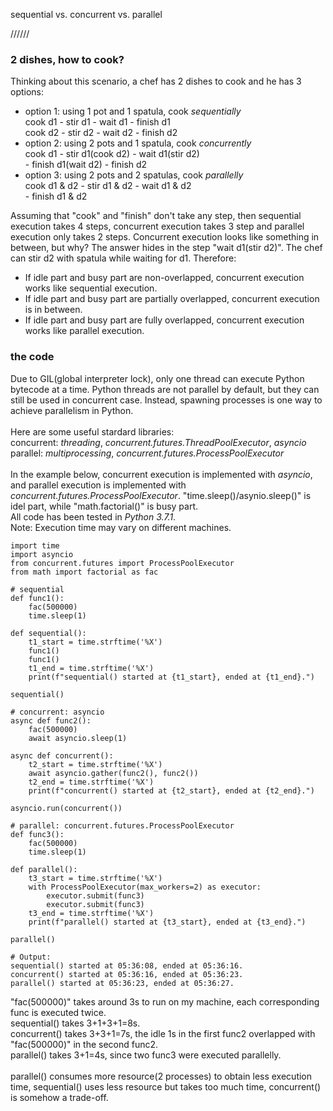 
sequential vs. concurrent vs. parallel


//////


### 2 dishes, how to cook?

Thinking about this scenario, a chef has 2 dishes to cook and he has 3 options:

- option 1: using 1 pot and 1 spatula, cook *sequentially*<br>
			cook d1 - stir d1 - wait d1 - finish d1<br>
			cook d2 - stir d2 - wait d2 - finish d2<br>
- option 2: using 2 pots and 1 spatula, cook *concurrently*<br>
			cook d1 - stir d1(cook d2) - wait d1(stir d2)<br>
			- finish d1(wait d2) - finish d2<br>
- option 3: using 2 pots and 2 spatulas, cook *parallelly*<br>
			cook d1 & d2 - stir d1 & d2 - wait d1 & d2<br>
			 - finish d1 & d2<br>

Assuming that "cook" and "finish" don't take any step, then sequential execution takes 4 steps, concurrent execution takes 3 step and parallel execution only takes 2 steps. Concurrent execution looks like something in between, but why? The answer hides in the step "wait d1(stir d2)". The chef can stir d2 with spatula while waiting for d1. Therefore: 

- If idle part and busy part are non-overlapped, concurrent execution works like sequential execution.
- If idle part and busy part are partially overlapped, concurrent execution is in between.
- If idle part and busy part are fully overlapped, concurrent execution works like parallel execution.

### the code

Due to GIL(global interpreter lock), only one thread can execute Python bytecode at a time. Python threads are not parallel by default, but they can still be used in concurrent case. Instead, spawning processes is one way to achieve parallelism in Python.<br>
<br>
Here are some useful stardard libraries:<br>
concurrent: *threading*, *concurrent.futures.ThreadPoolExecutor*, *asyncio*<br>
parallel: *multiprocessing*, *concurrent.futures.ProcessPoolExecutor*<br>
<br>
In the example below, concurrent execution is implemented with *asyncio*, and parallel execution is implemented with *concurrent.futures.ProcessPoolExecutor*. "time.sleep()/asynio.sleep()" is idel part, while "math.factorial()" is busy part.<br>
All code has been tested in *Python 3.7.1*.<br>
Note: Execution time may vary on different machines.<br>

```
import time
import asyncio
from concurrent.futures import ProcessPoolExecutor
from math import factorial as fac

# sequential
def func1():
	fac(500000)
	time.sleep(1)

def sequential():
	t1_start = time.strftime('%X')
	func1()
	func1()
	t1_end = time.strftime('%X')
	print(f"sequential() started at {t1_start}, ended at {t1_end}.")

sequential()

# concurrent: asyncio
async def func2():
	fac(500000)
	await asyncio.sleep(1)

async def concurrent():
    t2_start = time.strftime('%X')
    await asyncio.gather(func2(), func2())
    t2_end = time.strftime('%X')
    print(f"concurrent() started at {t2_start}, ended at {t2_end}.")

asyncio.run(concurrent())

# parallel: concurrent.futures.ProcessPoolExecutor
def func3():
	fac(500000)
	time.sleep(1)

def parallel():
	t3_start = time.strftime('%X')
	with ProcessPoolExecutor(max_workers=2) as executor:
		executor.submit(func3)
		executor.submit(func3)
	t3_end = time.strftime('%X')
	print(f"parallel() started at {t3_start}, ended at {t3_end}.")

parallel()
```

```
# Output:
sequential() started at 05:36:08, ended at 05:36:16.
concurrent() started at 05:36:16, ended at 05:36:23.
parallel() started at 05:36:23, ended at 05:36:27.
```

"fac(500000)" takes around 3s to run on my machine, each corresponding func is executed twice.<br>
sequential() takes 3+1+3+1=8s.<br>
concurrent() takes 3+3+1=7s, the idle 1s in the first func2 overlapped with "fac(500000)" in the second func2.<br>
parallel() takes 3+1=4s, since two func3 were executed parallelly.<br>
<br>
parallel() consumes more resource(2 processes) to obtain less execution time, sequential() uses less resource but takes too much time, concurrent() is somehow a trade-off.






